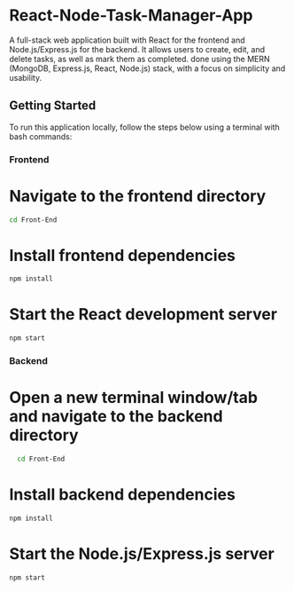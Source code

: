 # React-Node-Task-Manager-App
A full-stack web application built with React for the frontend and Node.js/Express.js for the backend. It allows users to create, edit, and delete tasks, as well as mark them as completed. done using the MERN (MongoDB, Express.js, React, Node.js) stack, with a focus on simplicity and usability.

## Getting Started

To run this application locally, follow the steps below using a terminal with bash commands:

### Frontend

# Navigate to the frontend directory

   ```bash
   cd Front-End
   ```

# Install frontend dependencies
  ```bash
  npm install
  ```

# Start the React development server
  ```bash
  npm start
  ```

### Backend
# Open a new terminal window/tab and navigate to the backend directory
 ```bash
   cd Front-End
   ```

# Install backend dependencies
  ```bash
  npm install
  ```

# Start the Node.js/Express.js server
  ```bash
  npm start
  ```

